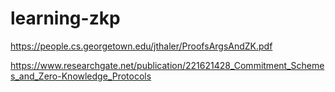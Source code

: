 # learning-zkp

https://people.cs.georgetown.edu/jthaler/ProofsArgsAndZK.pdf

https://www.researchgate.net/publication/221621428_Commitment_Schemes_and_Zero-Knowledge_Protocols
